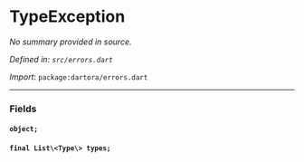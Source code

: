 # TypeException

_No summary provided in source._

_Defined in: `src/errors.dart`_

_Import_: `package:dartora/errors.dart`

---


### Fields

#### `object;`



#### `final List\<Type\> types;`





